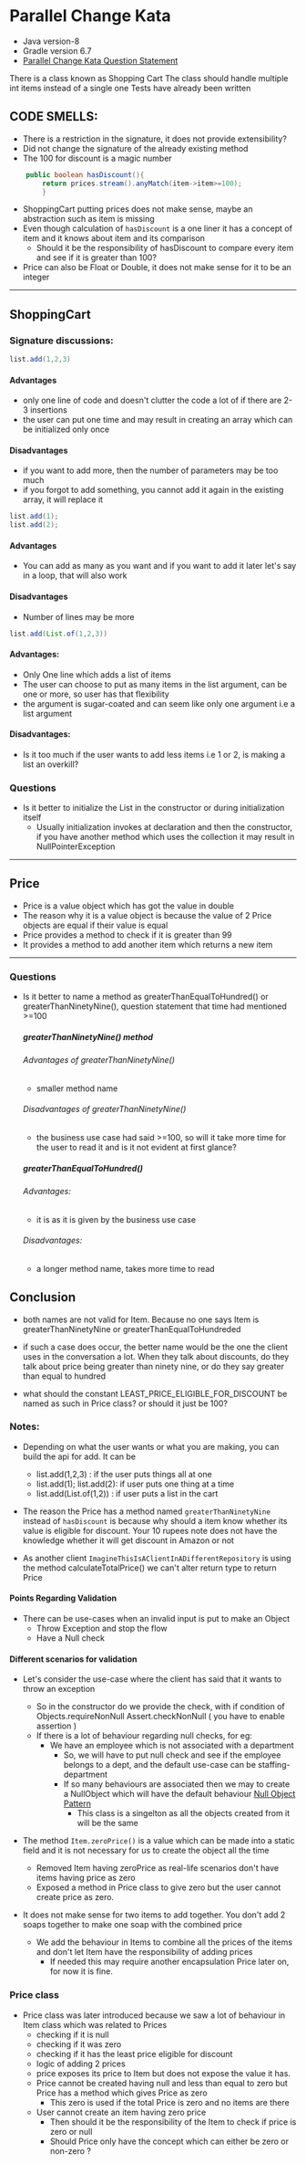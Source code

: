 # Parallel Change Kata

- Java version-8
- Gradle version 6.7
- [Parallel Change Kata Question Statement](https://kata-log.rocks/parallel-change-kata)

There is a class known as Shopping Cart The class should handle multiple int items instead of a single one Tests have
already been written

## CODE SMELLS:

- There is a restriction in the signature, it does not provide extensibility?
- Did not change the signature of the already existing method
- The 100 for discount is a magic number

```java
    public boolean hasDiscount(){
        return prices.stream().anyMatch(item->item>=100);
        }
```

- ShoppingCart putting prices does not make sense, maybe an abstraction such as item is missing
- Even though calculation of `hasDiscount` is a one liner it has a concept of item and it knows about item and its
  comparison
    - Should it be the responsibility of hasDiscount to compare every item and see if it is greater than 100?
- Price can also be Float or Double, it does not make sense for it to be an integer

--- 

## ShoppingCart

### Signature discussions:

```java
list.add(1,2,3)
```

#### Advantages

- only one line of code and doesn't clutter the code a lot of if there are 2-3 insertions
- the user can put one time and may result in creating an array which can be initialized only once

#### Disadvantages

- if you want to add more, then the number of parameters may be too much
- if you forgot to add something, you cannot add it again in the existing array, it will replace it

```java
list.add(1);
list.add(2);
```

#### Advantages

- You can add as many as you want and if you want to add it later let's say in a loop, that will also work

#### Disadvantages

- Number of lines may be more

```java
list.add(List.of(1,2,3))
```

#### Advantages:

- Only One line which adds a list of items
- The user can choose to put as many items in the list argument, can be one or more, so user has that flexibility
- the argument is sugar-coated and can seem like only one argument i.e a list argument

#### Disadvantages:

- Is it too much if the user wants to add less items i.e 1 or 2, is making a list an overkill?

### Questions

- Is it better to initialize the List in the constructor or during initialization itself
    - Usually initialization invokes at declaration and then the constructor, if you have another method which uses the
      collection it may result in NullPointerException

---

## Price

- Price is a value object which has got the value in double
- The reason why it is a value object is because the value of 2 Price objects are equal if their value is equal
- Price provides a method to check if it is greater than 99
- It provides a method to add another item which returns a new item

--- 

### Questions

- Is it better to name a method as greaterThanEqualToHundred() or greaterThanNinetyNine(), question statement that time
  had mentioned >=100
  ##### greaterThanNinetyNine() method
  ###### Advantages of greaterThanNinetyNine()
    - smaller method name

  ###### Disadvantages of greaterThanNinetyNine()
    - the business use case had said >=100, so will it take more time for the user to read it and is it not evident at
      first glance?

  ##### greaterThanEqualToHundred()
  ###### Advantages:
    - it is as it is given by the business use case

  ###### Disadvantages:
    - a longer method name, takes more time to read
  
## Conclusion
- both names are not valid for Item. Because no one says Item is greaterThanNinetyNine or greaterThanEqualToHundreded
- if such a case does occur, the better name would be the one the client uses in the conversation a lot. When they talk about discounts, 
  do they talk about price being greater than ninety nine, or do they say greater than equal to hundred

- what should the constant LEAST_PRICE_ELIGIBLE_FOR_DISCOUNT be named as such in Price class? or should it just be 100?

### Notes:

- Depending on what the user wants or what you are making, you can build the api for add. It can be
    - list.add(1,2,3) :  if the user puts things all at one
    - list.add(1); list.add(2): if user puts one thing at a time
    - list.add(List.of(1,2)) : if user puts a list in the cart

- The reason the Price has a method named `greaterThanNinetyNine` instead of `hasDiscount` is because why should a item
  know whether its value is eligible for discount. Your 10 rupees note does not have the knowledge whether it will get
  discount in Amazon or not

- As another client `ImagineThisIsAClientInADifferentRepository` is using the method calculateTotalPrice() we can't
  alter return type to return Price
  
#### Points Regarding Validation
- There can be use-cases when an invalid input is put to make an Object
   - Throw Exception and stop the flow
   - Have a Null check

#### Different scenarios for validation
- Let's consider the use-case where the client has said that it wants to throw an exception
  - So in the constructor do we provide the check, with if condition of
      Objects.requireNonNull
      Assert.checkNonNull ( you have to enable assertion )
  - If there is a lot of behaviour regarding null checks, for eg:
     - We have an employee which is not associated with a department
       - So, we will have to put null check and see if the employee belongs to a dept, and the default use-case can be 
         staffing-department
       - If so many behaviours are associated then we may to create a NullObject which will have the default behaviour 
         [Null Object Pattern](https://en.wikipedia.org/wiki/Null_object_pattern)
         - This class is a singelton as all the objects created from it will be the same
         
- The method `Item.zeroPrice()` is a value which can be made into a static field and it is not necessary for us to create
  the object all the time
   - Removed Item having zeroPrice as real-life scenarios don't have items having price as zero
   - Exposed a method in Price class to give zero but the user cannot create price as zero.
   
  
- It does not make sense for two items to add together. You don't add 2 soaps together to make one soap with the combined price
  - We add the behaviour in Items to combine all the prices of the items and don't let Item have the responsibility of adding prices
    - If needed this may require another encapsulation Price later on, for now it is fine.

### Price class
- Price class was later introduced because we saw a lot of behaviour in Item class which was related to Prices
   - checking if it is null
   - checking if it was zero
   - checking if it has the least price eligible for discount
   - logic of adding 2 prices
   - price exposes its price to Item but does not expose the value it has.
   - Price cannot be created having null and less than equal to zero but Price has a method which gives Price as zero
      - This zero is used if the total Price is zero and no items are there
   - User cannot create an item having zero price
     - Then should it be the responsibility of the Item to check if price is zero or null
     - Should Price only have the concept which can either be zero or non-zero ?
    